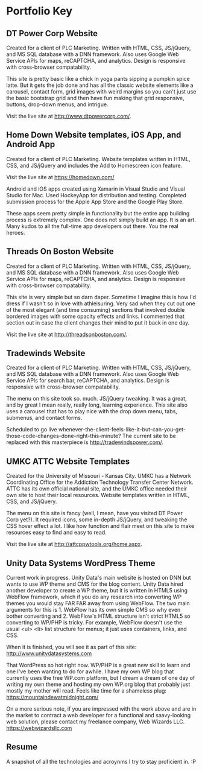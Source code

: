 # Portfolio Key

## DT Power Corp Website
Created for a client of PLC Marketing. Written with HTML, CSS, JS/jQuery, and MS SQL database with a DNN framework. Also uses Google Web Service APIs for maps, reCAPTCHA, and analytics. Design is responsive with cross-browser compatability.

This site is pretty basic like a chick in yoga pants sipping a pumpkin spice latte. But it gets the job done and has all the classic website elements like a carousel, contact form, grid images with weird margins so you can't just use the basic bootstrap grid and then have fun making that grid responsive, buttons, drop-down menus, and intrigue.

Visit the live site at http://www.dtpowercorp.com/. 

## Home Down Website templates, iOS App, and Android App
Created for a client of PLC Marketing. Website templates written in HTML, CSS, and JS/jQuery and includes the Add to Homescreen icon feature. 

Visit the live site at https://homedown.com/

Android and iOS apps created using Xamarin in Visual Studio and Visual Studio for Mac. Used HockeyApp for distribution and testing. Completed submission process for the Apple App Store and the Google Play Store. 

These apps seem pretty simple in functionality but the entire app building process is extremely complex. One does not simply build an app. It is an art. Many kudos to all the full-time app developers out there. You the real heroes.

## Threads On Boston Website
Created for a client of PLC Marketing. Written with HTML, CSS, JS/jQuery, and MS SQL database with a DNN framework. Also uses Google Web Service APIs for maps, reCAPTCHA, and analytics. Design is responsive with cross-browser compatability.

This site is very simple but so darn daper. Sometime I imagine this is how I'd dress if I wasn't so in love with athleisuring. Very sad when they cut out one of the most elegant (and time consuming) sections that involved double bordered images with some opacity effects and links. I commented that section out in case the client changes their mind to put it back in one day. 

Visit the live site at http://threadsonboston.com/.

## Tradewinds Website

Created for a client of PLC Marketing. Written with HTML, CSS, JS/jQuery, and MS SQL database with a DNN framework. Also uses Google Web Service APIs for search bar, reCAPTCHA, and analytics. Design is responsive with cross-browser compatability.

The menu on this site took so. much. JS/jQuery tweaking. It was a great, and by great I mean really, really long, learning experience. This site also uses a carousel that has to play nice with the drop down menu, tabs, submenus, and contact forms.

Scheduled to go live whenever-the-client-feels-like-it-but-can-you-get-those-code-changes-done-right-this-minute? The current site to be replaced with this masterpiece is http://tradewindspower.com/.

## UMKC ATTC Website Templates

Created for the University of Missouri - Kansas City. UMKC has a Network Coordinating Office for the Addiction Technology Transfer Center Network. ATTC has its own official national site, and the UMKC office needed their own site to host their local resources. Website templates written in HTML, CSS, and JS/jQuery.

The menu on this site is fancy (well, I mean, have you visited DT Power Corp yet?). It required icons, some in-depth JS/jQuery, and tweaking the CSS hover effect a lot. I like how function and flair meet on this site to make resources easy to find and easy to read.

Visit the live site at http://attcppwtools.org/home.aspx.

## Unity Data Systems WordPress Theme

Current work in progress. Unity Data's main website is hosted on DNN but wants to use WP theme and CMS for the blog content. Unity Data hired another developer to create a WP theme, but it is written in HTML5 using WebFlow framework, which if you do any research into converting WP themes you would stay FAR FAR away from using WebFlow. The two main arguments for this is 1. WebFlow has its own simple CMS so why even bother converting and 2. WebFlow's HTML structure isn't strict HTML5 so converting to WP/PHP is tricky. For example, WebFlow doesn't use the usual \<ul\> \<li\> list structure for menus; it just uses containers, links, and CSS.
  
When it is finished, you will see it as part of this site: http://www.unitydatasystems.com
  
That WordPress so hot right now. WP/PHP is a great new skill to learn and one I've been wanting to do for awhile. I have my own WP blog that currently uses the free WP.com platform, but I dream a dream of one day of writing my own theme and hosting my own WP.org blog that probably just mostly my mother will read. Feels like time for a shameless plug: https://mountaindewatmidnight.com/

On a more serious note, if you are impressed with the work above and are in the market to contract a web developer for a functional and saavy-looking web solution, please contact my freelance company, Web Wizards LLC. https://webwizardsllc.com 

## Resume

A snapshot of all the technologies and acroynms I try to stay proficient in. :P

